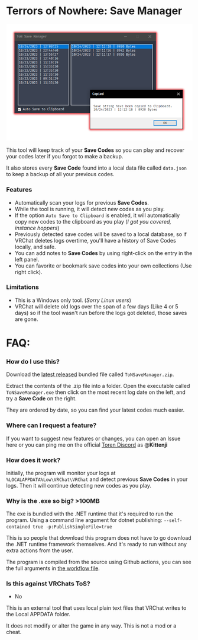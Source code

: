 # Terrors of Nowhere: Save Manager

![Preview](preview.png)

This tool will keep track of your **Save Codes** so you can play and recover your codes later if you forgot to make a backup.

It also stores every **Save Code** found into a local data file called `data.json` to keep a backup of all your previous codes.

### Features
- Automatically scan your logs for previous **Save Codes**.
- While the tool is running, it will detect new codes as you play.
- If the option `Auto Save to Clipboard` is enabled, it will automatically copy new codes to the clipboard as you play (*I got you covered, instance hoppers*)
- Previously detected save codes will be saved to a local database, so if VRChat deletes logs overtime, you'll have a history of Save Codes locally, and safe.
- You can add notes to **Save Codes** by using right-click on the entry in the left panel.
- You can favorite or bookmark save codes into your own collections (Use right click).
### Limitations
- This is a Windows only tool. (*Sorry Linux users*)
- VRChat will delete old logs over the span of a few days (Like 4 or 5 days) so if the tool wasn't run before the logs got deleted, those saves are gone.

# FAQ:

### How do I use this?
Download the [latest released](https://github.com/ChrisFeline/ToNSaveManager/releases/tag/latest) bundled file called `ToNSaveManager.zip`.

Extract the contents of the .zip file into a folder. Open the executable called `ToNSaveManager.exe` then click on the most recent log date on the left, and try a **Save Code** on the right.

They are ordered by date, so you can find your latest codes much easier.


### Where can I request a feature?
If you want to suggest new features or changes, you can open an Issue here or you can ping me on the official [Toren Discord](https://discord.gg/bus-to-nowhere) as @**Kittenji**


### How does it work?
Initially, the program will monitor your logs at `%LOCALAPPDATA%Low\VRChat\VRChat` and detect previous **Save Codes** in your logs. Then it will continue detecting new codes as you play.


### Why is the .exe so big? >100MB
The exe is bundled with the .NET runtime that it's required to run the program. Using a command line argument for dotnet publishing: `--self-contained true -p:PublishSingleFile=true`

This is so people that download this program does not have to go download the .NET runtime framework themselves. And it's ready to run without any extra actions from the user.

The program is compiled from the source using Github actions, you can see the full arguments in [the workflow file](https://github.com/ChrisFeline/ToNSaveManager/blob/a0d503b02fe25fde1b36ca9807756f1830c8e7a8/.github/workflows/dotnet-desktop.yml#L46C45-L46C45).


### Is this against VRChats ToS?
* No

This is an external tool that uses local plain text files that VRChat writes to the Local APPDATA folder.

It does not modify or alter the game in any way. This is not a mod or a cheat.